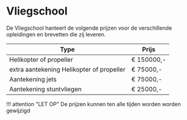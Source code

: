 # Vliegschool

De Vliegschool hanteert de volgende prijzen voor de verschillende opleidingen en brevetten die zij leveren.

| Type | Prijs |
|---|---|
|Helikopter of propeller| € 150000,-|
|extra aantekening Helikopter of propeller | € 75000,-|
|Aantekening jets | € 75000,- |
|Aantekening stuntvliegen | € 25000,- |

!!! attention "LET OP"
    De prijzen kunnen ten alle tijden worden worden gewijzigd
